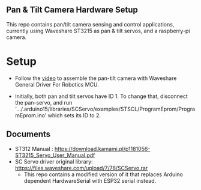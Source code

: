 ## Pan & Tilt Camera Hardware Setup
This repo contains pan/tilt camera sensing and control applications, currently using Waveshare ST3215 as pan & tilt servos, and a raspberry-pi camera.

# Setup
- Follow the [video](https://youtu.be/SbexKaE8EFY?si=_NPguVa-FlvVz_ys) to assemble the pan-tilt camera with Waveshare General Driver For Robotics MCU.

- Initially, both pan and tilt servos have ID 1. To change that, disconnect the pan-servo, and run '.../.arduino15/libraries/SCServo/examples/STSCL/ProgramEprom/ProgramEprom.ino' which sets its ID to 2.



## Documents
- ST312 Manual : https://download.kamami.pl/p1181056-ST3215_Servo_User_Manual.pdf
- SC Servo driver original library: https://files.waveshare.com/upload/7/78/SCServo.rar
    - This repo contains a modified version of it that replaces Arduino dependent HardwareSerial with ESP32 serial instead.
